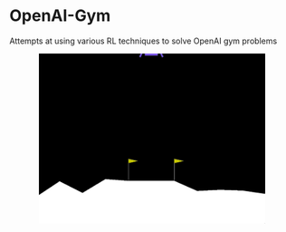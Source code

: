 # OpenAI-Gym

Attempts at using various RL techniques to solve OpenAI gym problems


<p align="center">
  <img width="400" height="300" src="lunar_lander_land.gif">
</p>
